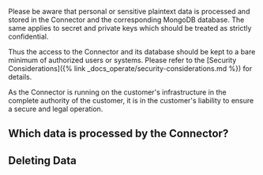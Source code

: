 Please be aware that personal or sensitive plaintext data is processed and stored in the Connector and the corresponding MongoDB database. The same applies to secret and private keys which should be treated as strictly confidential.

Thus the access to the Connector and its database should be kept to a bare minimum of authorized users or systems. Please refer to the [Security Considerations]({% link _docs_operate/security-considerations.md %}) for details.

As the Connector is running on the customer's infrastructure in the complete authority of the customer, it is in the customer's liability to ensure a secure and legal operation.

## Which data is processed by the Connector?

## Deleting Data
